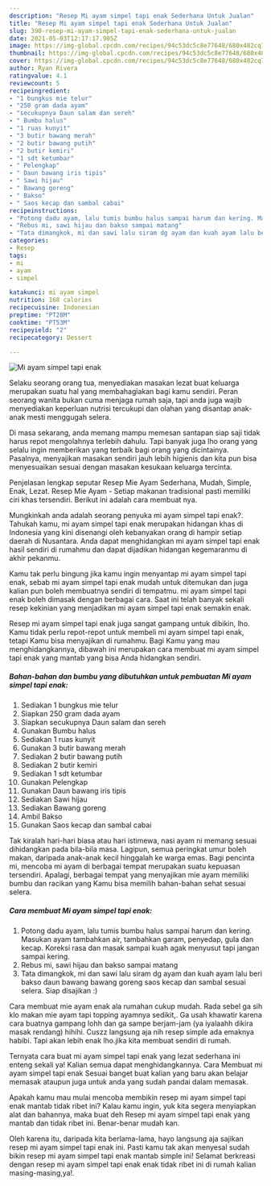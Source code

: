```yaml
---
description: "Resep Mi ayam simpel tapi enak Sederhana Untuk Jualan"
title: "Resep Mi ayam simpel tapi enak Sederhana Untuk Jualan"
slug: 390-resep-mi-ayam-simpel-tapi-enak-sederhana-untuk-jualan
date: 2021-05-03T12:17:17.905Z
image: https://img-global.cpcdn.com/recipes/94c53dc5c8e77648/680x482cq70/mi-ayam-simpel-tapi-enak-foto-resep-utama.jpg
thumbnail: https://img-global.cpcdn.com/recipes/94c53dc5c8e77648/680x482cq70/mi-ayam-simpel-tapi-enak-foto-resep-utama.jpg
cover: https://img-global.cpcdn.com/recipes/94c53dc5c8e77648/680x482cq70/mi-ayam-simpel-tapi-enak-foto-resep-utama.jpg
author: Ryan Rivera
ratingvalue: 4.1
reviewcount: 5
recipeingredient:
- "1 bungkus mie telur"
- "250 gram dada ayam"
- "secukupnya Daun salam dan sereh"
- " Bumbu halus"
- "1 ruas kunyit"
- "3 butir bawang merah"
- "2 butir bawang putih"
- "2 butir kemiri"
- "1 sdt ketumbar"
- " Pelengkap"
- " Daun bawang iris tipis"
- " Sawi hijau"
- " Bawang goreng"
- " Bakso"
- " Saos kecap dan sambal cabai"
recipeinstructions:
- "Potong dadu ayam, lalu tumis bumbu halus sampai harum dan kering. Masukan ayam tambahkan air, tambahkan garam, penyedap, gula dan kecap. Koreksi rasa dan masak sampai kuah agak menyusut tapi jangan sampai kering."
- "Rebus mi, sawi hijau dan bakso sampai matang"
- "Tata dimangkok, mi dan sawi lalu siram dg ayam dan kuah ayam lalu beri bakso daun bawang bawang goreng saos kecap dan sambal sesuai selera. Siap disajikan :)"
categories:
- Resep
tags:
- mi
- ayam
- simpel

katakunci: mi ayam simpel 
nutrition: 168 calories
recipecuisine: Indonesian
preptime: "PT28M"
cooktime: "PT53M"
recipeyield: "2"
recipecategory: Dessert

---
```



![Mi ayam simpel tapi enak](https://img-global.cpcdn.com/recipes/94c53dc5c8e77648/680x482cq70/mi-ayam-simpel-tapi-enak-foto-resep-utama.jpg)

Selaku seorang orang tua, menyediakan masakan lezat buat keluarga merupakan suatu hal yang membahagiakan bagi kamu sendiri. Peran seorang  wanita bukan cuma menjaga rumah saja, tapi anda juga wajib menyediakan keperluan nutrisi tercukupi dan olahan yang disantap anak-anak mesti menggugah selera.

Di masa  sekarang, anda memang mampu memesan santapan siap saji tidak harus repot mengolahnya terlebih dahulu. Tapi banyak juga lho orang yang selalu ingin memberikan yang terbaik bagi orang yang dicintainya. Pasalnya, menyajikan masakan sendiri jauh lebih higienis dan kita pun bisa menyesuaikan sesuai dengan masakan kesukaan keluarga tercinta. 

Penjelasan lengkap seputar Resep Mie Ayam Sederhana, Mudah, Simple, Enak, Lezat. Resep Mie Ayam - Setiap makanan tradisional pasti memiliki ciri khas tersendiri. Berikut ini adalah cara membuat nya.

Mungkinkah anda adalah seorang penyuka mi ayam simpel tapi enak?. Tahukah kamu, mi ayam simpel tapi enak merupakan hidangan khas di Indonesia yang kini disenangi oleh kebanyakan orang di hampir setiap daerah di Nusantara. Anda dapat menghidangkan mi ayam simpel tapi enak hasil sendiri di rumahmu dan dapat dijadikan hidangan kegemaranmu di akhir pekanmu.

Kamu tak perlu bingung jika kamu ingin menyantap mi ayam simpel tapi enak, sebab mi ayam simpel tapi enak mudah untuk ditemukan dan juga kalian pun boleh membuatnya sendiri di tempatmu. mi ayam simpel tapi enak boleh dimasak dengan berbagai cara. Saat ini telah banyak sekali resep kekinian yang menjadikan mi ayam simpel tapi enak semakin enak.

Resep mi ayam simpel tapi enak juga sangat gampang untuk dibikin, lho. Kamu tidak perlu repot-repot untuk membeli mi ayam simpel tapi enak, tetapi Kamu bisa menyajikan di rumahmu. Bagi Kamu yang mau menghidangkannya, dibawah ini merupakan cara membuat mi ayam simpel tapi enak yang mantab yang bisa Anda hidangkan sendiri.

<!--inarticleads1-->

##### Bahan-bahan dan bumbu yang dibutuhkan untuk pembuatan Mi ayam simpel tapi enak:

1. Sediakan 1 bungkus mie telur
1. Siapkan 250 gram dada ayam
1. Siapkan secukupnya Daun salam dan sereh
1. Gunakan  Bumbu halus
1. Sediakan 1 ruas kunyit
1. Gunakan 3 butir bawang merah
1. Sediakan 2 butir bawang putih
1. Sediakan 2 butir kemiri
1. Sediakan 1 sdt ketumbar
1. Gunakan  Pelengkap
1. Gunakan  Daun bawang iris tipis
1. Sediakan  Sawi hijau
1. Sediakan  Bawang goreng
1. Ambil  Bakso
1. Gunakan  Saos kecap dan sambal cabai


Tak kiralah hari-hari biasa atau hari istimewa, nasi ayam ni memang sesuai dihidangkan pada bila-bila masa. Lagipun, semua peringkat umur boleh makan, daripada anak-anak kecil hinggalah ke warga emas. Bagi pencinta mi, mencoba mi ayam di berbagai tempat merupakan suatu kepuasan tersendiri. Apalagi, berbagai tempat yang menyajikan mie ayam memiliki bumbu dan racikan yang Kamu bisa memilih bahan-bahan sehat sesuai selera. 

<!--inarticleads2-->

##### Cara membuat Mi ayam simpel tapi enak:

1. Potong dadu ayam, lalu tumis bumbu halus sampai harum dan kering. Masukan ayam tambahkan air, tambahkan garam, penyedap, gula dan kecap. Koreksi rasa dan masak sampai kuah agak menyusut tapi jangan sampai kering.
1. Rebus mi, sawi hijau dan bakso sampai matang
1. Tata dimangkok, mi dan sawi lalu siram dg ayam dan kuah ayam lalu beri bakso daun bawang bawang goreng saos kecap dan sambal sesuai selera. Siap disajikan :)


Cara membuat mie ayam enak ala rumahan cukup mudah. Rada sebel ga sih klo makan mie ayam tapi topping ayamnya sedikit,. Ga usah khawatir karena cara buatnya gampang lohh dan ga sampe berjam-jam (ya iyalaahh dikira masak rendang) hihihi. Cuszz langsung aja nih resep simple ada emaknya habibi. Tapi akan lebih enak lho.jika kita membuat sendiri di rumah. 

Ternyata cara buat mi ayam simpel tapi enak yang lezat sederhana ini enteng sekali ya! Kalian semua dapat menghidangkannya. Cara Membuat mi ayam simpel tapi enak Sesuai banget buat kalian yang baru akan belajar memasak ataupun juga untuk anda yang sudah pandai dalam memasak.

Apakah kamu mau mulai mencoba membikin resep mi ayam simpel tapi enak mantab tidak ribet ini? Kalau kamu ingin, yuk kita segera menyiapkan alat dan bahannya, maka buat deh Resep mi ayam simpel tapi enak yang mantab dan tidak ribet ini. Benar-benar mudah kan. 

Oleh karena itu, daripada kita berlama-lama, hayo langsung aja sajikan resep mi ayam simpel tapi enak ini. Pasti kamu tak akan menyesal sudah bikin resep mi ayam simpel tapi enak mantab simple ini! Selamat berkreasi dengan resep mi ayam simpel tapi enak enak tidak ribet ini di rumah kalian masing-masing,ya!.

